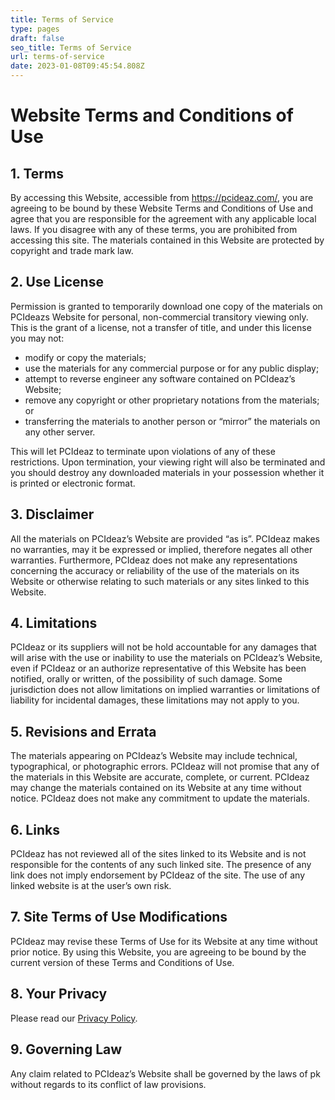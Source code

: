 ```yaml
---
title: Terms of Service
type: pages
draft: false
seo_title: Terms of Service
url: terms-of-service
date: 2023-01-08T09:45:54.808Z
---
```

# Website Terms and Conditions of Use

## 1. Terms

By accessing this Website, accessible from https://pcideaz.com/, you are agreeing to be bound by these Website Terms and Conditions of Use and agree that you are responsible for the agreement with any applicable local laws. If you disagree with any of these terms, you are prohibited from accessing this site. The materials contained in this Website are protected by copyright and trade mark law.

## 2. Use License

Permission is granted to temporarily download one copy of the materials on PCIdeazs Website for personal, non-commercial transitory viewing only. This is the grant of a license, not a transfer of title, and under this license you may not:

* modify or copy the materials;
* use the materials for any commercial purpose or for any public display;
* attempt to reverse engineer any software contained on PCIdeaz’s Website;
* remove any copyright or other proprietary notations from the materials; or
* transferring the materials to another person or “mirror” the materials on any other server.

This will let PCIdeaz to terminate upon violations of any of these restrictions. Upon termination, your viewing right will also be terminated and you should destroy any downloaded materials in your possession whether it is printed or electronic format.

## 3. Disclaimer

All the materials on PCIdeaz’s Website are provided “as is”. PCIdeaz makes no warranties, may it be expressed or implied, therefore negates all other warranties. Furthermore, PCIdeaz does not make any representations concerning the accuracy or reliability of the use of the materials on its Website or otherwise relating to such materials or any sites linked to this Website.

## 4. Limitations

PCIdeaz or its suppliers will not be hold accountable for any damages that will arise with the use or inability to use the materials on PCIdeaz’s Website, even if PCIdeaz or an authorize representative of this Website has been notified, orally or written, of the possibility of such damage. Some jurisdiction does not allow limitations on implied warranties or limitations of liability for incidental damages, these limitations may not apply to you.

## 5. Revisions and Errata

The materials appearing on PCIdeaz’s Website may include technical, typographical, or photographic errors. PCIdeaz will not promise that any of the materials in this Website are accurate, complete, or current. PCIdeaz may change the materials contained on its Website at any time without notice. PCIdeaz does not make any commitment to update the materials.

## 6. Links

PCIdeaz has not reviewed all of the sites linked to its Website and is not responsible for the contents of any such linked site. The presence of any link does not imply endorsement by PCIdeaz of the site. The use of any linked website is at the user’s own risk.

## 7. Site Terms of Use Modifications

PCIdeaz may revise these Terms of Use for its Website at any time without prior notice. By using this Website, you are agreeing to be bound by the current version of these Terms and Conditions of Use.

## 8. Your Privacy

Please read our [Privacy Policy](https://pcideaz.com/privacy-policy/).

## 9. Governing Law

Any claim related to PCIdeaz’s Website shall be governed by the laws of pk without regards to its conflict of law provisions.